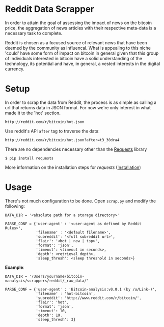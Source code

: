# Reddit Data Scrapper

In order to attain the goal of assessing the impact of news on the bitcoin price, the aggregation of news articles with their respective meta-data is a necessary task to complete.

Reddit is chosen as a focused source of relevant news that have been deemed by the community as influencal. What is appealing to this niche 'could' have some form of impact on bitcoin in general given that this group of individuals interested in bitcoin have a solid understanding of the technology, its potential and have, in general, a vested interests in the digital currency.

# Setup

In order to scrap the data from Reddit, the process is as simple as calling a url that returns data in JSON format.
For now we're only interest in what made it to the 'hot' section.

	http://reddit.com/r/bitcoin/hot.json
	
Use reddit's API `after` tag to traverse the data:

	http://reddit.com/r/bitcoin/hot.json?after=t3_30dra4
	
There are no dependencies necessary other than the [Requests](http://docs.python-requests.org/en/latest/) library

	$ pip install requests
	
More information on the installation steps for _requests_ ([Installation](http://docs.python-requests.org/en/latest/user/install/))

# Usage

There's not much configuration to be done. Open `scrap.py` and modify the following:

	DATA_DIR = '<absolute path for a storage directory>'

	PARSE_CONF = {'user-agent' : '<user-agent as defined by Reddit Rules>',
				  'filename' : '<default filename>',
				  'subreddit': '<full subreddit url>',
				  'flair': '<hot | new | top>',
				  'format': 'json',
				  'timeout': <timeout in seconds>,
				  'depth': <retrieval depth>,
				  'sleep_thresh': <sleep threshold in seconds>}
							
__Example__:

	DATA_DIR = '/Users/yourname/bitcoin-manalysis/scrappers/reddit/_raw_data/'
	
	PARSE_CONF = {'user-agent' : 'Bitcoin-analysis:v0.0.1 (by /u/Link-)',
				  'filename' : 'hot-bitcoin',
				  'subreddit': 'http://www.reddit.com/r/bitcoin/',
				  'flair': 'hot',
				  'format': 'json',
				  'timeout': 10,
				  'depth': 10,
				  'sleep_thresh': 3}